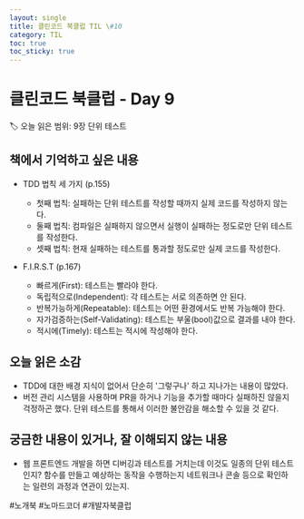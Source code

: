 ```yaml
---
layout: single
title: 클린코드 북클럽 TIL \#10
category: TIL
toc: true
toc_sticky: true
---
```


# 클린코드 북클럽 - Day 9

🏷️ 오늘 읽은 범위: 9장 단위 테스트

## 책에서 기억하고 싶은 내용

- TDD 법칙 세 가지 (p.155)
  - 첫째 법칙: 실패하는 단위 테스트를 작성할 때까지 실제 코드를 작성하지 않는다.
  - 둘째 법칙: 컴파일은 실패하지 않으면서 실행이 실패하는 정도로만 단위 테스트를 작성한다.
  - 셋째 법칙: 현재 실패하는 테스트를 통과할 정도로만 실제 코드를 작성한다.

- F.I.R.S.T (p.167)
  - 빠르게(First): 테스트는 빨라야 한다.
  - 독립적으로(Independent): 각 테스트는 서로 의존하면 안 된다.
  - 반복가능하게(Repeatable): 테스트는 어떤 환경에서도 반복 가능해야 한다.
  - 자가검증하는(Self-Validating): 테스트는 부울(bool)값으로 결과를 내야 한다.
  - 적시에(Timely): 테스트는 적시에 작성해야 한다.



## 오늘 읽은 소감

- TDD에 대한 배경 지식이 없어서 단순히 '그렇구나' 하고 지나가는 내용이 많았다. 
- 버전 관리 시스템을 사용하며 PR을 하거나 기능을 추가할 때마다 실패하진 않을지 걱정하곤 했다. 단위 테스트를 통해서 이러한 불안감을 해소할 수 있을 것 같다.

## 궁금한 내용이 있거나, 잘 이해되지 않는 내용

- 웹 프론트엔드 개발을 하면 디버깅과 테스트를 거치는데 이것도 일종의 단위 테스트인지? 함수를 만들고 예상하는 동작을 수행하는지 네트워크나 콘솔 등으로 확인하는 일련의 과정과 연관이 있는지.

#노개북 #노마드코더 #개발자북클럽

